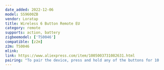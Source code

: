 ```yaml
---
date_added: 2022-12-06
model: SS9600ZB
vendor: Loratap
title: Wireless 6 Button Remote EU
category: remote
supports: action, battery
zigbeemodel: ['TS0046']
compatible: [z2m]
z2m: TS0046
mlink: 
link: https://www.aliexpress.com/item/1005003731082631.html
pairing: "To pair the device, press and hold any of the buttons for 10 seconds until the yellow indicator light flashes."
---
```

